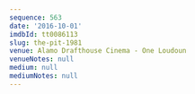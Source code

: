 ```yaml
---
sequence: 563
date: '2016-10-01'
imdbId: tt0086113
slug: the-pit-1981
venue: Alamo Drafthouse Cinema - One Loudoun
venueNotes: null
medium: null
mediumNotes: null
---
```


